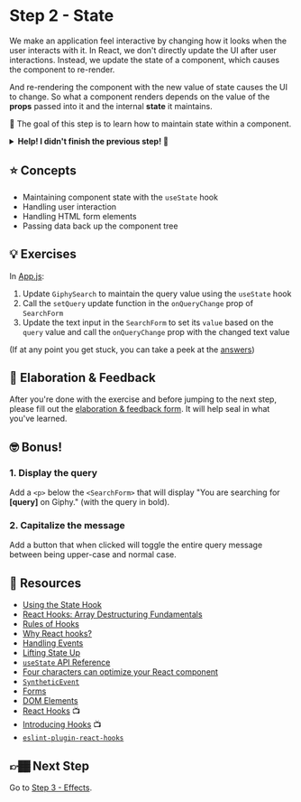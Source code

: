 # Step 2 - State

We make an application feel interactive by changing how it looks when the user interacts with it. In React, we don't directly update the UI after user interactions. Instead, we update the state of a component, which causes the component to re-render.

And re-rendering the component with the new value of state causes the UI to change. So what a component renders depends on the value of the **props** passed into it and the internal **state** it maintains.

🏅 The goal of this step is to learn how to maintain state within a component.

<details>
  <summary><b>Help! I didn't finish the previous step! 🚨</b></summary>

If you didn't successfully complete the previous step, that's okay! The steps are meant to push you. 😄

However, you may find yourself in a position where you app is not compiling, and it's preventing you from working on this step. No problem! Stash your changes **in a new terminal window**, and you should be good to continue:

```sh
git stash push -m "In-progress Step 1 exercises"
```

Your app should automatically reset and you should be able to continue on with the current step.

</details>

## ⭐ Concepts

- Maintaining component state with the `useState` hook
- Handling user interaction
- Handling HTML form elements
- Passing data back up the component tree

## 💡 Exercises

In [App.js](./App.js):

1. Update `GiphySearch` to maintain the query value using the `useState` hook
1. Call the `setQuery` update function in the `onQueryChange` prop of `SearchForm`
1. Update the text input in the `SearchForm` to set its `value` based on the `query` value and call the `onQueryChange` prop with the changed text value

(If at any point you get stuck, you can take a peek at the [answers](./answers/App.js))

## 🧠 Elaboration & Feedback

After you're done with the exercise and before jumping to the next step, please fill out the [elaboration & feedback form](https://docs.google.com/forms/d/e/1FAIpQLScRocWvtbrl4XmT5_NRiE8bSK3CMZil-ZQByBAt8lpsurcRmw/viewform?usp=pp_url&entry.1671251225=Zero+to+React+with+Hooks+Minishop&entry.1984987236=Step+2+-+State). It will help seal in what you've learned.

## 🤓 Bonus!

### 1. Display the query

Add a `<p>` below the `<SearchForm>` that will display "You are searching for **[query]** on Giphy." (with the query in bold).

### 2. Capitalize the message

Add a button that when clicked will toggle the entire query message between being upper-case and normal case.

## 📕 Resources

- [Using the State Hook](https://reactjs.org/docs/hooks-state.html)
- [React Hooks: Array Destructuring Fundamentals](https://kentcdodds.com/blog/react-hooks-array-destructuring-fundamentals)
- [Rules of Hooks](https://reactjs.org/docs/hooks-rules.html)
- [Why React hooks?](https://ui.dev/why-react-hooks/)
- [Handling Events](https://reactjs.org/docs/handling-events.html)
- [Lifting State Up](https://reactjs.org/docs/lifting-state-up.html)
- [`useState` API Reference](https://reactjs.org/docs/hooks-reference.html#usestate)
- [Four characters can optimize your React component](https://www.benmvp.com/blog/four-characters-optimize-react-component/?utm_source=github&utm_medium=minishop-code&utm_campaign=zero-to-react-minishop)
- [`SyntheticEvent`](https://reactjs.org/docs/events.html)
- [Forms](https://reactjs.org/docs/forms.html)
- [DOM Elements](https://reactjs.org/docs/dom-elements.html)
- [React Hooks](https://www.youtube.com/watch?v=jd8R0a2Ur8Q) 📺
- [Introducing Hooks](https://www.youtube.com/watch?v=dpw9EHDh2bM) 📺
- [`eslint-plugin-react-hooks`](https://www.npmjs.com/package/eslint-plugin-react-hooks)

## 👉🏾 Next Step

Go to [Step 3 - Effects](../03-effects).
